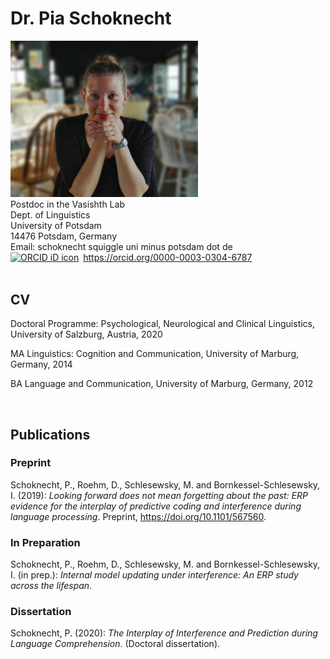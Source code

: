 # Dr. Pia Schoknecht 

<img width="300" src="images/pic_small.jpg">

<br/>
Postdoc in the Vasishth Lab<br/>
Dept. of Linguistics<br/>
University of Potsdam<br/>
14476 Potsdam, Germany<br/>
Email: schoknecht squiggle uni minus potsdam dot de<br/>
<div itemscope itemtype="https://schema.org/Person"><a itemprop="sameAs" content="https://orcid.org/0000-0003-0304-6787" href="https://orcid.org/0000-0003-0304-6787" target="orcid.widget" rel="me noopener noreferrer" style="vertical-align:top;"><img src="https://orcid.org/sites/default/files/images/orcid_16x16.png" style="width:1em;margin-right:.5em;" alt="ORCID iD icon">https://orcid.org/0000-0003-0304-6787</a></div>
<br/>

## CV
Doctoral Programme: Psychological, Neurological and Clinical Linguistics, University of Salzburg, Austria, 2020

MA Linguistics: Cognition and Communication, University of Marburg, Germany, 2014

BA Language and Communication, University of Marburg, Germany, 2012

<br/>

## Publications

### Preprint
Schoknecht, P., Roehm, D., Schlesewsky, M. and Bornkessel-Schlesewsky, I. (2019): *Looking forward does not mean forgetting about the past: ERP evidence for the interplay of predictive coding and interference during language processing*. Preprint, https://doi.org/10.1101/567560.

### In Preparation
Schoknecht, P., Roehm, D., Schlesewsky, M. and Bornkessel-Schlesewsky, I. (in prep.): *Internal model updating under interference: An ERP study across the lifespan*.

### Dissertation
Schoknecht, P. (2020): *The Interplay of Interference and Prediction during Language Comprehension*. (Doctoral dissertation).
